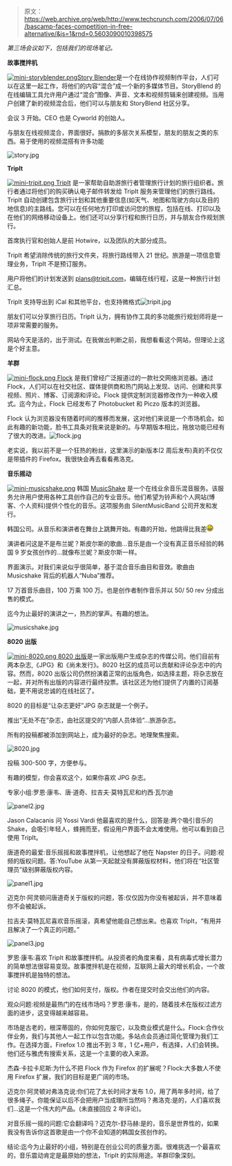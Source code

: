 # 

> 原文：<https://web.archive.org/web/http://www.techcrunch.com/2006/07/06/bascamp-faces-competition-in-free-alternative/&js=1&rnd=0.5603090010398575>

*第三场会议如下，包括我们的现场笔记。*

**故事搅拌机**

[![mini-storyblender.png](img/2c04a686088e04cdccee505673c94ad1.png)](https://web.archive.org/web/20070917231914/http://storyblender.com/)[Story Blender](https://web.archive.org/web/20070917231914/http://www.crunchbase.com/company/storyblender)是一个在线协作视频制作平台，人们可以在这里一起工作，将他们的内容“混合”成一个新的多媒体节目。StoryBlend 的在线编辑工具允许用户通过“混合”图像、声音、文本和视频剪辑来创建视频。当用户创建了新的视频混合后，他们可以与朋友和 StoryBlend 社区分享。

会议 3 开始。CEO 也是 Cyworld 的创始人。

与朋友在线视频混合，界面很好。捐款的多层次关系模型，朋友的朋友之类的东西。易于使用的视频混搭有许多功能

![story.jpg](img/3faf7a7ce223d78ff133f968da24597c.png)

**TripIt**

[![mini-tripit.png](img/255b8dcba726466a66d61cc59e5c9977.png) ](https://web.archive.org/web/20070917231914/http://tripit.com/) [TripIt](https://web.archive.org/web/20070917231914/http://www.crunchbase.com/company/tripit) 是一家帮助自助游旅行者管理旅行计划的旅行组织者。旅行者通过将他们的购买确认电子邮件转发给 TripIt 服务来管理他们的旅行路线。TripIt 自动创建包含旅行计划和其他重要信息(如天气、地图和驾驶方向以及目的地信息)的主路线。您可以在任何地方打印或访问您的旅程，包括在线、打印以及在他们的网络移动设备上。他们还可以分享行程和旅行日历，并与朋友合作规划旅行。

首席执行官和创始人是前 Hotwire，以及团队的大部分成员。

TripIt 希望消除传统的旅行文件夹，将旅行路线带入 21 世纪。旅游是一项信息管理业务，TripIt 不是预订服务。

用户将他们的计划发送到 plans@tripit.com，编辑在线行程，这是一种旅行计划汇总。

TripIt 支持导出到 iCal 和其他平台，也支持微格式![tripit.jpg](img/ad7a68dd31310d87ac549c8ae713bfc8.png)

朋友们可以分享旅行日历。TripIt 认为，拥有协作工具的多功能旅行规划师将是一项非常需要的服务。

网站今天是活的，出于测试。在我做出判断之前，我想看看这个网站，但理论上这是个好主意。

**羊群**

[![mini-flock.png](img/b2de42d1955e474605b86df73f2f7e4d.png) ](https://web.archive.org/web/20070917231914/http://flock.com/) [Flock](https://web.archive.org/web/20070917231914/http://www.crunchbase.com/company/flock) 是我们曾经广泛报道过的一款社交网络浏览器。通过 Flock，人们可以在社交社区、媒体提供商和热门网站上发现、访问、创建和共享视频、照片、博客、订阅源和评论。Flock 提供定制浏览器修改作为一种收入模式。迄今为止，Flock 已经发布了 Photobucket 和 Piczo 版本的浏览器。

Flock 认为浏览器没有随着时间的推移而发展，这对他们来说是一个市场机会。如此有趣的新功能，脸书工具条对我来说是新的。与早期版本相比，拖放功能已经有了很大的改进。![flock.jpg](img/c0e2b1650244c1cc6343888e80300a07.png)

老实说，我以前不是一个狂热的粉丝，这里演示的新版本(2 周后发布)真的不仅仅是带插件的 Firefox。我很快会再去看看弗洛克。

**音乐摇动**

[![mini-musicshake.png](img/04344dd66e97ecb25f4f1fadc11512b2.png)](https://web.archive.org/web/20070917231914/http://musicshake.com/) 韩国 [MusicShake](https://web.archive.org/web/20070917231914/http://www.crunchbase.com/company/musicshake) 是一个在线业余音乐混音服务。该服务允许用户使用各种工具创作自己的专业音乐。他们希望为铃声和个人网站(博客、个人资料)提供个性化的音乐。这项服务由 SilentMusicBand 公司开发和发行。

韩国公司。从音乐和演讲者在舞台上跳舞开始。有趣的开始，他跳得比我差![:-)](img/23b0974f9fcbd4e2cae94e65dd321ce6.png)

演讲者问这是不是布兰妮？斯皮尔斯的歌曲…音乐是由一个没有真正音乐经验的韩国 9 岁女孩创作的…就像布兰妮？斯皮尔斯一样。

界面演示。对我们来说似乎很简单，基于混合音乐曲目和音效。歌曲由 Musicshake 背后的机器人“Nuba”推荐。

17 万首音乐曲目，100 万乘 100 万。也是创作者制作音乐并以 50/ 50 rev 分成出售的模式。

迄今为止最好的演讲之一，热烈的掌声。有趣的想法。

![musicshake.jpg](img/1065a2bd938ac03722cfc9932bfd0244.png)

**8020 出版**

[![mini-8020.png](img/f1a264e624f15a59dbbf93aafa909021.png) ](https://web.archive.org/web/20070917231914/http://8020publishing.com/) [ 8020 出版](https://web.archive.org/web/20070917231914/http://www.crunchbase.com/company/8020publishing)是一家出版用户生成杂志的传媒公司。他们目前有两本杂志,《JPG》和《尚未发行》。8020 社区的成员可以贡献和评论杂志中的内容。然而，8020 出版公司仍然扮演着正常的出版角色，如选择主题，将杂志放在一起，并对所有出版的内容进行最终投票。该社区还为他们提供了内置的订阅基础，更不用说忠诚的在线社区了。

8020 的目标是“让杂志更好”JPG 杂志就是一个例子。

推出“无处不在”杂志，由社区提交的“内部人员体验”…旅游杂志。

所有的投稿都被添加到网站上，成为最好的杂志。地理聚焦搜索。

![8020.jpg](img/1361cd77f4871ad281e878eee7995eda.png)

投稿 300-500 字，方便参与。

有趣的模型，你会喜欢这个，如果你喜欢 JPG 杂志。

专家小组:罗恩·康韦、唐·道奇、拉吉夫·莫特瓦尼和约西·瓦尔迪

![panel2.jpg](img/85885e9a3e77d07bd94e754d9b71a242.png)

Jason Calacanis 问 Yossi Vardi 他最喜欢的是什么，回答是:两个吸引音乐的 Shake，会吸引年轻人，蜂拥而至，假设用户界面不会太难使用。他可以看到自己使用 TripIt。

唐道奇的最爱:音乐摇摇和故事搅拌机，让他想起了他在 Napster 的日子。问题:视频的版权问题。答:YouTube 从第一天起就没有屏蔽版权材料，他们将在“社区管理员”级别屏蔽版权内容。

![panel1.jpg](img/32d3a23b3b1e9e64a2081d99634b4cd1.png)

迈克尔·阿灵顿问唐道奇关于版权的问题，答:仅仅因为你没有被起诉，并不意味着你不会被起诉。

拉吉夫·莫特瓦尼喜欢音乐摇滚，真希望他能自己想出来。也喜欢 TripIt，“有用并且解决了一个真正的问题。”

![panel3.jpg](img/38950dcd24efdc139c55246af837e82b.png)

罗恩·康韦:喜欢 TripIt 和故事搅拌机。从投资者的角度来看，具有病毒式增长潜力的简单想法很容易变现。故事搅拌机是在视频，互联网上最大的增长机会，一个故事搅拌机是独特的想法。

讨论 8020 的模式，他们如何支付，版权。作者在提交时会交出他们的内容。

观众问题:视频是最热门的在线市场吗？罗恩·康韦，是的，随着技术在版权过滤方面的进步，这变得越来越容易。

市场是古老的，根深蒂固的，你如何克服它，以及商业模式是什么。Flock:合作伙伴业务，我们与其他人一起工作以包含功能。多站点会员通过简化管理为我们工作。在选择方面，Firefox 1.0 推出不到 3 年，1 亿+用户，有选择，人们会转换。他们还与雅虎有搜索关系，这是一个主要的收入来源。

杰森·卡拉卡尼斯:为什么不把 Flock 作为 Firefox 的扩展呢？Flock:大多数人不使用 Firefox 扩展，我们的目标是更广阔的市场。

迈克尔·阿灵顿对弗洛克说:你们花了太长时间才发布 1.0，用了两年多时间，给了很多绳子。你能保证以后不会把用户当成理所当然吗？弗洛克:是的，人们喜欢我们…这是一个伟大的产品。(未直接回应 2 年评论)。

对音乐摇一摇的问题:它会翻译吗？迈克尔-舒马赫:是的，音乐是世界性的，如果我没有告诉你这首歌是由一个你不会知道的韩国女孩创作的。

结论:迄今为止最好的小组，特别是在创业公司的质量方面。很难挑选一个最喜欢的，音乐震动肯定是最原始的想法，TripIt 的实际用途。羊群印象深刻。